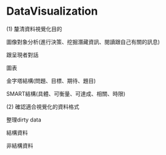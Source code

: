 # DataVisualization

(1) 釐清資料視覺化目的

圖像對象分析(進行決策、挖掘潛藏資訊、閱讀跟自己有關的訊息)

跟呈現者對話

圖表

金字塔結構(問題、目標、期待、題目)

SMART結構(具體、可衡量、可達成、相關、時限)

(2) 確認適合視覺化的資料格式

整理dirty data

結構資料

非結構資料
